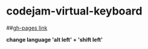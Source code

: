 # codejam-virtual-keyboard

##[gh-pages link](https://skysharkk.github.io/codejam-virtual-keyboard/src/index.html)

**change language 'alt left' + 'shift left'**

